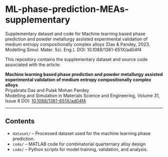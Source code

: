 # ML-phase-prediction-MEAs-supplementary
Supplementary dataset and code for Machine learning based phase prediction and powder metallurgy assisted experimental validation of medium entropy compositionally complex alloys (Das &amp; Pandey, 2023, Modelling Simul. Mater. Sci. Eng.). DOI: 10.1088/1361-651X/ad04f4

This repository contains the supplementary dataset and source code associated with the article:  

**Machine learning based phase prediction and powder metallurgy assisted experimental validation of medium entropy compositionally complex alloys**  
Priyabrata Das and Pulak Mohan Pandey  
Modelling and Simulation in Materials Science and Engineering, Volume 31, Issue 8 
DOI: [10.1088/1361-651X/ad04f4](https://iopscience.iop.org/article/10.1088/1361-651X/ad04f4/meta)

---

## Contents
- `dataset/` – Processed dataset used for the machine learning phase prediction.
- `code/` – MATLAB code for combinatorial quarternary alloy design
- `code/` – Python scripts for model training, validation, and analysis.

